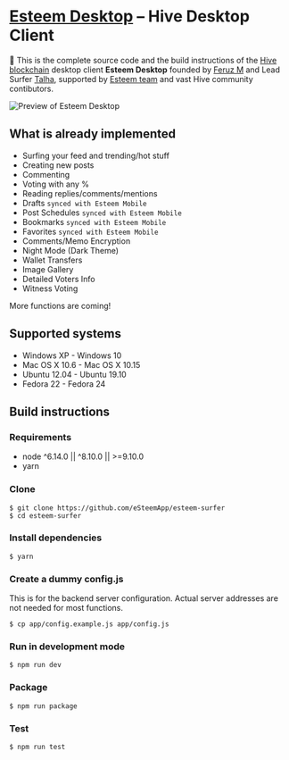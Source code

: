 # [Esteem Desktop][esteem_desktop] – Hive Desktop Client

🎉 This is the complete source code and the build instructions of the [Hive blockchain](https://hive.io/) desktop client **Esteem Desktop** founded by [Feruz M](https://esteem.app/@good-karma) and Lead Surfer [Talha](https://esteem.app/@talhasch), supported by [Esteem team](https://esteem.app/@esteemapp) and vast Hive community contibutors.

![Preview of Esteem Desktop](https://img.esteem.app/utif67.jpg)

## What is already implemented

- Surfing your feed and trending/hot stuff
- Creating new posts
- Commenting
- Voting with any %
- Reading replies/comments/mentions
- Drafts `synced with Esteem Mobile`
- Post Schedules `synced with Esteem Mobile`
- Bookmarks `synced with Esteem Mobile`
- Favorites `synced with Esteem Mobile`
- Comments/Memo Encryption
- Night Mode (Dark Theme)
- Wallet Transfers
- Image Gallery
- Detailed Voters Info
- Witness Voting

More functions are coming!

## Supported systems

- Windows XP - Windows 10
- Mac OS X 10.6 - Mac OS X 10.15
- Ubuntu 12.04 - Ubuntu 19.10
- Fedora 22 - Fedora 24

## Build instructions

### Requirements

- node ^6.14.0 || ^8.10.0 || >=9.10.0
- yarn

### Clone

```
$ git clone https://github.com/eSteemApp/esteem-surfer
$ cd esteem-surfer
```

### Install dependencies

```
$ yarn
```

### Create a dummy config.js

This is for the backend server configuration. Actual server addresses are not needed for most functions.

```
$ cp app/config.example.js app/config.js
```

### Run in development mode

```
$ npm run dev
```

### Package

```
$ npm run package
```

### Test

```
$ npm run test
```

[//]: # 'LINKS'
[esteem_desktop]: https://esteem.app
